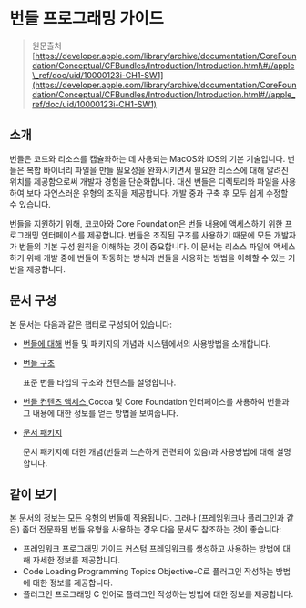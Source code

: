# 번들 프로그래밍 가이드

> 원문출처  
> [https://developer.apple.com/library/archive/documentation/CoreFoundation/Conceptual/CFBundles/Introduction/Introduction.html\#//apple\_ref/doc/uid/10000123i-CH1-SW1](https://developer.apple.com/library/archive/documentation/CoreFoundation/Conceptual/CFBundles/Introduction/Introduction.html#//apple_ref/doc/uid/10000123i-CH1-SW1)

## 소개

번들은 코드와 리소스를 캡슐화하는 데 사용되는 MacOS와 iOS의 기본 기술입니다. 번들은 복합 바이너리 파일을 만들 필요성을 완화시키면서 필요한 리소스에 대해 알려진 위치를 제공함으로써 개발자 경험을 단순화합니다. 대신 번들은 디렉토리와 파일을 사용하여 보다 자연스러운 유형의 조직을 제공합니다. 개발 중과 구축 후 모두 쉽게 수정할 수 있습니다.

번들을 지원하기 위해, 코코아와 Core Foundation은 번들 내용에 액세스하기 위한 프로그래밍 인터페이스를 제공합니다. 번들은 조직된 구조를 사용하기 때문에 모든 개발자가 번들의 기본 구성 원칙을 이해하는 것이 중요합니다. 이 문서는 리소스 파일에 액세스하기 위해 개발 중에 번들이 작동하는 방식과 번들을 사용하는 방법을 이해할 수 있는 기반을 제공합니다.

## 문서 구성

본 문서는 다음과 같은 챕터로 구성되어 있습니다:

* [번들에 대해](about-bundles.md) 번들 및 패키지의 개념과 시스템에서의 사용방법을 소개합니다.
* [번들 구조](bundle-structures.md)

  표준 번들 타입의 구조와 컨텐츠를 설명합니다.

* [번들 컨텐츠 액세스  ](../../etc/not-found.md) Cocoa 및 Core Foundation 인터페이스를 사용하여 번들과 그 내용에 대한 정보를 얻는 방법을 보여줍니다.
* [문서 패키지](../../etc/not-found.md)

  문서 패키지에 대한 개념\(번들과 느슨하게 관련되어 있음\)과 사용방법에 대해 설명합니다.

## 같이 보기

본 문서의 정보는 모든 유형의 번들에 적용됩니다. 그러나 \(프레임워크나 플러그인과 같은\) 좀더 전문화된 번들 유형을 사용하는 경우 다음 문서도 참조하는 것이 좋습니다:

* 프레임워크 프로그래밍 가이드 커스텀 프레임워크를 생성하고 사용하는 방법에 대해 자세한 정보를 제공합니다.
* Code Loading Programming Topics Objective-C로 플러그인 작성하는 방법에 대한 정보를 제공합니다.
* 플러그인 프로그래밍   C 언어로 플러그인 작성하는 방법에 대한 정보를 제공합니다.

